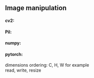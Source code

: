 ## Image manipulation

#### cv2:

#### Pil:

#### numpy:

#### pytorch:

dimensions ordering: C, H, W for example  
read, write, resize